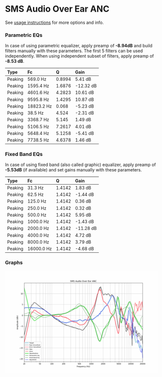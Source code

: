 # SMS Audio Over Ear ANC
See [usage instructions](https://github.com/jaakkopasanen/AutoEq#usage) for more options and info.

### Parametric EQs
In case of using parametric equalizer, apply preamp of **-8.94dB** and build filters manually
with these parameters. The first 5 filters can be used independently.
When using independent subset of filters, apply preamp of **-8.53 dB**.

| Type    | Fc         |      Q | Gain      |
|:--------|:-----------|:-------|:----------|
| Peaking | 569.0 Hz   | 0.8994 | 5.41 dB   |
| Peaking | 1595.4 Hz  | 1.6876 | -12.32 dB |
| Peaking | 4601.6 Hz  | 4.2823 | 10.61 dB  |
| Peaking | 9595.8 Hz  | 1.4295 | 10.87 dB  |
| Peaking | 18823.2 Hz | 0.068  | -5.23 dB  |
| Peaking | 38.5 Hz    | 4.524  | -2.31 dB  |
| Peaking | 3368.7 Hz  | 5.145  | 1.49 dB   |
| Peaking | 5106.5 Hz  | 7.2617 | 4.01 dB   |
| Peaking | 5648.4 Hz  | 5.1258 | -5.41 dB  |
| Peaking | 7738.5 Hz  | 4.6378 | 1.46 dB   |

### Fixed Band EQs
In case of using fixed band (also called graphic) equalizer, apply preamp of **-5.53dB**
(if available) and set gains manually with these parameters.

| Type    | Fc         |      Q | Gain      |
|:--------|:-----------|:-------|:----------|
| Peaking | 31.3 Hz    | 1.4142 | 1.83 dB   |
| Peaking | 62.5 Hz    | 1.4142 | -1.44 dB  |
| Peaking | 125.0 Hz   | 1.4142 | 0.36 dB   |
| Peaking | 250.0 Hz   | 1.4142 | 0.32 dB   |
| Peaking | 500.0 Hz   | 1.4142 | 5.95 dB   |
| Peaking | 1000.0 Hz  | 1.4142 | -1.43 dB  |
| Peaking | 2000.0 Hz  | 1.4142 | -11.28 dB |
| Peaking | 4000.0 Hz  | 1.4142 | 4.72 dB   |
| Peaking | 8000.0 Hz  | 1.4142 | 3.79 dB   |
| Peaking | 16000.0 Hz | 1.4142 | -4.68 dB  |

### Graphs
![](./SMS%20Audio%20Over%20Ear%20ANC.png)